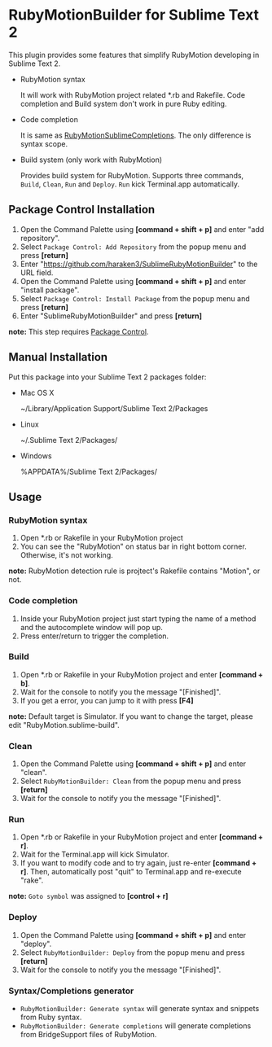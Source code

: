 RubyMotionBuilder for Sublime Text 2
==========================================

This plugin provides some features that simplify RubyMotion developing in Sublime Text 2.

* RubyMotion syntax

	It will work with RubyMotion project related *.rb and Rakefile.
	Code completion and Build system don't work in pure Ruby editing.

* Code completion

	It is same as [RubyMotionSublimeCompletions](https://github.com/diemer/RubyMotionSublimeCompletions).
	The only difference is syntax scope.

* Build system (only work with RubyMotion)

	Provides build system for RubyMotion. Supports three commands, `Build`, `Clean`, `Run` and `Deploy`.
	`Run` kick Terminal.app automatically.

Package Control Installation
----------------------------

1. Open the Command Palette using **[command + shift + p]** and enter "add repository".
2. Select `Package Control: Add Repository` from the popup menu and press **[return]**
3. Enter "https://github.com/haraken3/SublimeRubyMotionBuilder" to the URL field. 
4. Open the Command Palette using **[command + shift + p]** and enter "install package".
5. Select `Package Control: Install Package` from the popup menu and press **[return]**
6. Enter "SublimeRubyMotionBuilder" and press **[return]**

**note:** This step requires [Package Control](http://wbond.net/sublime_packages/package_control/installation).

Manual Installation
------------

Put this package into your Sublime Text 2 packages folder:

* Mac OS X
	
	 ~/Library/Application Support/Sublime Text 2/Packages

* Linux
	
	~/.Sublime Text 2/Packages/

* Windows

	%APPDATA%/Sublime Text 2/Packages/

Usage
-----

### RubyMotion syntax

1. Open *.rb or Rakefile in your RubyMotion project
2. You can see the "RubyMotion" on status bar in right bottom corner. Otherwise, it's not working.

**note:** RubyMotion detection rule is projtect's Rakefile contains "Motion", or not.

### Code completion

1. Inside your RubyMotion project just start typing the name of a method and the autocomplete window will pop up.
2. Press enter/return to trigger the completion.

### Build

1. Open *.rb or Rakefile in your RubyMotion project and enter **[command + b]**.
2. Wait for the console to notify you the message "[Finished]".
3. If you get a error, you can jump to it with press **[F4]**

**note:** Default target is Simulator. If you want to change the target, please edit "RubyMotion.sublime-build".

### Clean

1. Open the Command Palette using **[command + shift + p]** and enter "clean".
2. Select `RubyMotionBuilder: Clean` from the popup menu and press **[return]**
3. Wait for the console to notify you the message "[Finished]".

### Run

1. Open *.rb or Rakefile in your RubyMotion project and enter **[command + r]**.
2. Wait for the Terminal.app will kick Simulator.
3. If you want to modify code and to try again, just re-enter **[command + r]**.
Then, automatically post "quit" to Terminal.app and re-execute "rake".

**note:** `Goto symbol` was assigned to **[control + r]**

### Deploy

1. Open the Command Palette using **[command + shift + p]** and enter "deploy".
2. Select `RubyMotionBuilder: Deploy` from the popup menu and press **[return]**
3. Wait for the console to notify you the message "[Finished]".

### Syntax/Completions generator

* `RubyMotionBuilder: Generate syntax` will generate syntax and snippets from Ruby syntax.
* `RubyMotionBuilder: Generate completions` will generate completions from BridgeSupport files of RubyMotion.